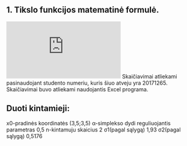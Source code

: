 ## 1. Tikslo funkcijos matematinė formulė. 
![matematiniomodelioformule](http://latex.codecogs.com/gif.latex?%5Cint%20%28x_%7B1%7D%2Cx_%7B2%7D%29%3D100%28x_%7B2%7D-x_%7B1%7D%5E%7B2%7D%29%5E%7B2%7D&plus;%281-x_%7B1%7D%29%5E%7B2%7D)
Skaičiavimai atliekami pasinaudojant studento numeriu, kuris šiuo atveju yra 20171265.
Skaičiavimai buvo atliekami naudojantis Excel programa.
## Duoti kintamieji:

x0-pradinės koordinatės (3,5;3,5)
α-simplekso dydi reguliuojantis parametras 0,5
n-kintamuju skaicius 2
σ1(pagal sąlygą) 1,93
σ2(pagal sąlygą) 0,5176



 
 


